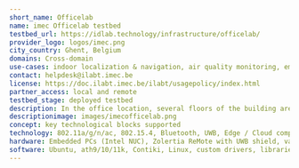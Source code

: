 ```yaml
---
short_name: Officelab
name: imec Officelab testbed
testbed_url: https://idlab.technology/infrastructure/officelab/
provider_logo: logos/imec.png
city_country: Ghent, Belgium
domains: Cross-domain
use-cases: indoor localization & navigation, air quality monitoring, employee wellbeing, automated visitor guidance (robots/AGVs)
contact: helpdesk@ilabt.imec.be
license: https://doc.ilabt.imec.be/ilabt/usagepolicy/index.html
partner_access: local and remote
testbed_stage: deployed testbed
description: In the office location, several floors of the building are transformed into a real-life office lab. Wireless and wired sensor technology is deployed, and is open for research on tomorrow’s smart office applications for optimizing work spaces, visitor’s experiences, workers’ comfort, etc. The involved floors are equipped with 40 Intel NUC nodes, supporting several WiFi and sensor technologies. This offers an overall, mutlifloor testbed for distributed intelligence over 150+ nodes in real Office environment. Next to this the OfficeLab offers a unique real life experimental environment for development and testing of smart services based on IoT sensors and actuators. Specific interest of the IDLab research team goes to the use of social robots that are aware of the actual context and their environment based on continuous interaction with the surrounding IoT infrastructure.
descriptionimage: images/imecofficelab.png
concept: key technological blocks supported 
technology: 802.11a/g/n/ac, 802.15.4, Bluetooth, UWB, Edge / Cloud computing
hardware: Embedded PCs (Intel NUC), Zolertia ReMote with UWB shield, various environment sensors (temperature, humidity, loudness, gas, CO2, ...)
software: Ubuntu, ath9/10/11k, Contiki, Linux, custom drivers, libraries
---
```

